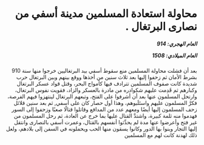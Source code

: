<h1 dir="rtl">محاولة استعادة المسلمين مدينة أسفي من نصارى البرتغال .</h1>

<h5 dir="rtl">العام الهجري:  914

العام الميلادي: 1508

</h5>

<p dir="rtl">بعد أن فشلت محاولة المسلمين منع سقوط أسفي بيد البرتغاليين خرجوا منها سنة 910 بشرط الأمان ثم زحفوا إليها بعد ثلاث سنين من أخذها ووقع بينهم وبين البرتغال حرب شديدة كانت صفوف المسلمين تترادف فيها كأمواج البحر، وقتل قواد عسكر البرتغال وكبارهم ثم قَدِمت عليهم شكوادره من مادرة بالعسكر والزاد، فقويت نفوس البرتغال، وارتحل المسلمون عنها بعد أن أشرفوا على الفتح، وتبعهم البرتغال لينتهزوا فيهم الفرصة، فكرَّ المسلمون عليهم واستَلَبوهم، وهذا أول حصار كان على أسفي, ثم بعد سنين قلائل زحف المسلمون إليها أيضًا ومعهم عدد من المدافع وقاتلوا قتالًا صعبًا وزحفوا إلى السور فهدموا منه ثلمة كبيرة، واشتدَّ القتال عليها بما خرج عن العادة، ثم رحل المسلمون من غير فتح وأعرضوا عنها مدة لم يحدِّثوا أنفسهم بالقتال، وعمرت أسفي بالنصارى وانتقل إليها التجار وبنوا بها الدور وكانوا يسقون منها الحب ويحملونه في السفن إلى بلادهم، ولعل ذلك لهدنة كانت لهم مع المسلمين</p></br>
